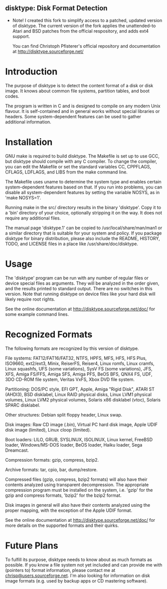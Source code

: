 disktype: Disk Format Detection
---------------------------------------------------------------------------------------------------

* Note! I created this fork to simplify access to a patched, updated version of disktype. The current
  version of the fork applies the unattended-to Atari and BSD patches from the official respository,
  and adds ext4 support.

  You can find Christoph Pfisterer's official repository and documentation at http://disktype.sourceforge.net/

# Introduction 

The purpose of disktype is to detect the content format of a disk or
disk image. It knows about common file systems, partition tables, and
boot codes.

The program is written in C and is designed to compile on any modern
Unix flavour. It is self-contained and in general works without
special libraries or headers. Some system-dependent features can be
used to gather additional information.


# Installation

GNU make is required to build disktype. The Makefile is set up to use
GCC, but disktype should compile with any C compiler. To change the
compiler, you can edit the Makefile or set the standard variables CC,
CPPFLAGS, CFLAGS, LDFLAGS, and LIBS from the make command line.

The Makefile uses uname to determine the system type and enables
certain system-dependent features based on that. If you run into
problems, you can disable all system-dependent features by setting the
variable NOSYS, as in 'make NOSYS=1'.

Running make in the src/ directory results in the binary 'disktype'. Copy it to a 'bin'
directory of your choice, optionally stripping it on the way. It does
not require any additional files.

The manual page 'disktype.1' can be copied to
/usr/local/share/man/man1 or a similar directory that is suitable for
your system and policy. If you package disktype for binary
distribution, please also include the README, HISTORY, TODO, and
LICENSE files in a place like /usr/share/doc/disktype.


# Usage

The 'disktype' program can be run with any number of regular files or
device special files as arguments. They will be analyzed in the order
given, and the results printed to standard output. There are no
switches in this version. Note that running disktype on device files
like your hard disk will likely require root rights.

See the online documentation at <http://disktype.sourceforge.net/doc/>
for some example command lines.


# Recognized Formats

The following formats are recognized by this version of disktype.

File systems: FAT12/FAT16/FAT32, NTFS, HPFS, MFS, HFS, HFS Plus,
  ISO9660, ext2/ext3, Minix, ReiserFS, Reiser4, Linux romfs, Linux
  cramfs, Linux squashfs, UFS (some variations), SysV FS (some
  variations), JFS, XFS, Amiga FS/FFS, Amiga SFS, Amiga PFS, BeOS BFS,
  QNX4 FS, UDF, 3DO CD-ROM file system, Veritas VxFS, Xbox DVD file
  system.

Partitioning: DOS/PC style, EFI GPT, Apple, Amiga "Rigid Disk", ATARI
  ST (AHDI3), BSD disklabel, Linux RAID physical disks, Linux LVM1
  physical volumes, Linux LVM2 physical volumes, Solaris x86 disklabel
  (vtoc), Solaris SPARC disklabel.

Other structures: Debian split floppy header, Linux swap.

Disk images: Raw CD image (.bin), Virtual PC hard disk image, Apple
  UDIF disk image (limited), Linux cloop (limited).

Boot loaders: LILO, GRUB, SYSLINUX, ISOLINUX, Linux kernel, FreeBSD
  loader, Windows/MS-DOS loader, BeOS loader, Haiku loader, Sega
  Dreamcast.

Compression formats: gzip, compress, bzip2.

Archive formats: tar, cpio, bar, dump/restore.


Compressed files (gzip, compress, bzip2 formats) will also have their
contents analyzed using transparent decompression. The appropriate
compression program must be installed on the system, i.e. 'gzip' for
the gzip and compress formats, 'bzip2' for the bzip2 format.

Disk images in general will also have their contents analyzed using
the proper mapping, with the exception of the Apple UDIF format.

See the online documentation at <http://disktype.sourceforge.net/doc/>
for more details on the supported formats and their quirks.


# Future Plans

To fulfill its purpose, disktype needs to know about as much formats
as possible. If you know a file system not yet included and can
provide me with (pointers to) format information, please contact me at
<chrisp@users.sourceforge.net>. I'm also looking for information on
disk image formats (e.g. used by backup apps or CD mastering
software).

